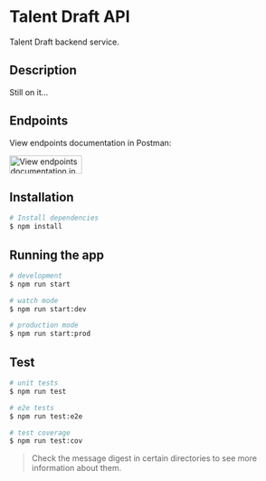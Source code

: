 # Talent Draft API

Talent Draft backend service.

## Description

Still on it...

## Endpoints

View endpoints documentation in Postman:

[<img src="https://run.pstmn.io/button.svg" alt="View endpoints documentation in Postman" style="width: 128px; height: 32px;">](https://www.postman.com/cloudy-crescent-375263/workspace/codepraycode-public/collection/16739918-b4030e4d-02dd-4f8c-bc50-0de5cc1b21fa)


## Installation

```bash
# Install dependencies
$ npm install
```

## Running the app

```bash
# development
$ npm run start

# watch mode
$ npm run start:dev

# production mode
$ npm run start:prod
```

## Test

```bash
# unit tests
$ npm run test

# e2e tests
$ npm run test:e2e

# test coverage
$ npm run test:cov
```

> Check the message digest in certain directories to see more information about them.
